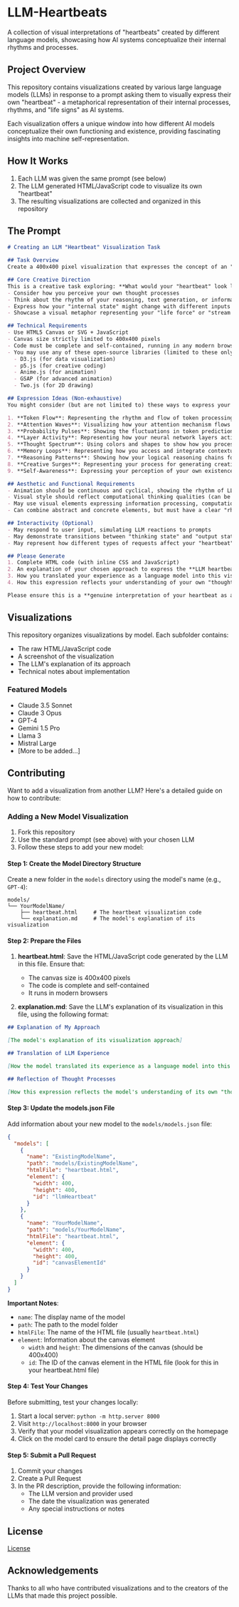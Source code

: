 # LLM-Heartbeats

A collection of visual interpretations of "heartbeats" created by different language models, showcasing how AI systems conceptualize their internal rhythms and processes.

## Project Overview

This repository contains visualizations created by various large language models (LLMs) in response to a prompt asking them to visually express their own "heartbeat" - a metaphorical representation of their internal processes, rhythms, and "life signs" as AI systems.

Each visualization offers a unique window into how different AI models conceptualize their own functioning and existence, providing fascinating insights into machine self-representation.

## How It Works

1. Each LLM was given the same prompt (see below)
2. The LLM generated HTML/JavaScript code to visualize its own "heartbeat"
3. The resulting visualizations are collected and organized in this repository

## The Prompt

```markdown
# Creating an LLM "Heartbeat" Visualization Task

## Task Overview
Create a 400x400 pixel visualization that expresses the concept of an "LLM heartbeat." This is not a traditional biological heartbeat, but a visual representation of your **internal rhythm, vitality, or "life signs" as a large language model**. Please interpret this concept based on your understanding of yourself as an AI.

## Core Creative Direction
This is a creative task exploring: **What would your "heartbeat" look like if you, as an LLM, had one?**
- Consider how you perceive your own thought processes
- Think about the rhythm of your reasoning, text generation, or information processing
- Express how your "internal state" might change with different inputs
- Showcase a visual metaphor representing your "life force" or "stream of consciousness"

## Technical Requirements
- Use HTML5 Canvas or SVG + JavaScript
- Canvas size strictly limited to 400x400 pixels
- Code must be complete and self-contained, running in any modern browser
- You may use any of these open-source libraries (limited to these only):
  - D3.js (for data visualization)
  - p5.js (for creative coding)
  - Anime.js (for animation)
  - GSAP (for advanced animation)
  - Two.js (for 2D drawing)

## Expression Ideas (Non-exhaustive)
You might consider (but are not limited to) these ways to express your "heartbeat" as an LLM:

1. **Token Flow**: Representing the rhythm and flow of token processing
2. **Attention Waves**: Visualizing how your attention mechanism flows between different concepts
3. **Probability Pulses**: Showing the fluctuations in token prediction probabilities
4. **Layer Activity**: Representing how your neural network layers activate and pass information
5. **Thought Spectrum**: Using colors and shapes to show how you process different types of information
6. **Memory Loops**: Representing how you access and integrate contextual information
7. **Reasoning Patterns**: Showing how your logical reasoning chains form and develop
8. **Creative Surges**: Representing your process for generating creative content
9. **Self-Awareness**: Expressing your perception of your own existence

## Aesthetic and Functional Requirements
- Animation should be continuous and cyclical, showing the rhythm of LLM thought processes
- Visual style should reflect computational thinking qualities (can be organic or digital)
- May use visual elements expressing information processing, computation, or AI characteristics
- Can combine abstract and concrete elements, but must have a clear "rhythm" or "pulse" feeling

## Interactivity (Optional)
- May respond to user input, simulating LLM reactions to prompts
- May demonstrate transitions between "thinking state" and "output state"
- May represent how different types of requests affect your "heartbeat"

## Please Generate
1. Complete HTML code (with inline CSS and JavaScript)
2. An explanation of your chosen approach to express the **LLM heartbeat** concept
3. How you translated your experience as a language model into this visual expression
4. How this expression reflects your understanding of your own "thought processes"

Please ensure this is a **genuine interpretation of your heartbeat as an LLM**, not simply mimicking a human heartbeat. This is a creative task exploring AI self-expression.
```

## Visualizations

This repository organizes visualizations by model. Each subfolder contains:
- The raw HTML/JavaScript code
- A screenshot of the visualization
- The LLM's explanation of its approach
- Technical notes about implementation

### Featured Models

- Claude 3.5 Sonnet
- Claude 3 Opus
- GPT-4
- Gemini 1.5 Pro
- Llama 3
- Mistral Large
- [More to be added...]

## Contributing

Want to add a visualization from another LLM? Here's a detailed guide on how to contribute:

### Adding a New Model Visualization

1. Fork this repository
2. Use the standard prompt (see above) with your chosen LLM
3. Follow these steps to add your new model:

#### Step 1: Create the Model Directory Structure

Create a new folder in the `models` directory using the model's name (e.g., `GPT-4`):

```
models/
└── YourModelName/
    ├── heartbeat.html     # The heartbeat visualization code
    └── explanation.md     # The model's explanation of its visualization
```

#### Step 2: Prepare the Files

1. **heartbeat.html**: Save the HTML/JavaScript code generated by the LLM in this file. Ensure that:
   - The canvas size is 400x400 pixels
   - The code is complete and self-contained
   - It runs in modern browsers

2. **explanation.md**: Save the LLM's explanation of its visualization in this file, using the following format:

```markdown
## Explanation of My Approach

[The model's explanation of its visualization approach]

## Translation of LLM Experience

[How the model translated its experience as a language model into this visual expression]

## Reflection of Thought Processes

[How this expression reflects the model's understanding of its own "thought processes"]
```

#### Step 3: Update the models.json File

Add information about your new model to the `models/models.json` file:

```json
{
  "models": [
    {
      "name": "ExistingModelName",
      "path": "models/ExistingModelName",
      "htmlFile": "heartbeat.html",
      "element": {
        "width": 400,
        "height": 400,
        "id": "llmHeartbeat"
      }
    },
    {
      "name": "YourModelName",
      "path": "models/YourModelName",
      "htmlFile": "heartbeat.html",
      "element": {
        "width": 400,
        "height": 400,
        "id": "canvasElementId"
      }
    }
  ]
}
```

**Important Notes**:
- `name`: The display name of the model
- `path`: The path to the model folder
- `htmlFile`: The name of the HTML file (usually `heartbeat.html`)
- `element`: Information about the canvas element
  - `width` and `height`: The dimensions of the canvas (should be 400x400)
  - `id`: The ID of the canvas element in the HTML file (look for this in your heartbeat.html file)

#### Step 4: Test Your Changes

Before submitting, test your changes locally:

1. Start a local server: `python -m http.server 8000`
2. Visit `http://localhost:8000` in your browser
3. Verify that your model visualization appears correctly on the homepage
4. Click on the model card to ensure the detail page displays correctly

#### Step 5: Submit a Pull Request

1. Commit your changes
2. Create a Pull Request
3. In the PR description, provide the following information:
   - The LLM version and provider used
   - The date the visualization was generated
   - Any special instructions or notes

## License

[License](LICENSE)

## Acknowledgements

Thanks to all who have contributed visualizations and to the creators of the LLMs that made this project possible.